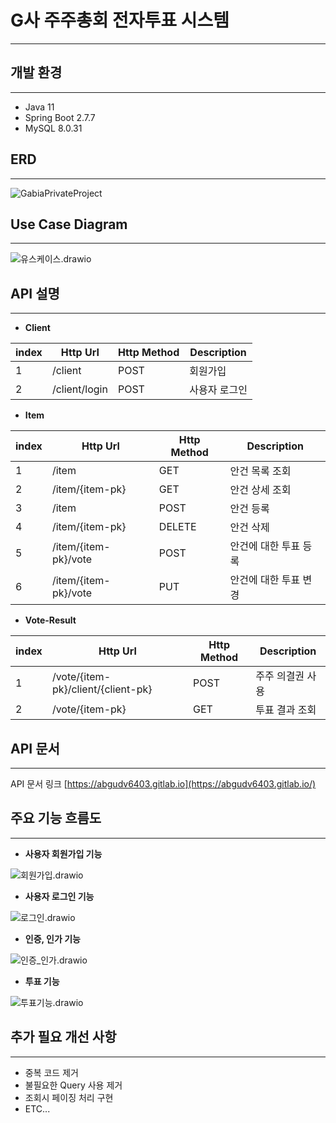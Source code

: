 # G사 주주총회 전자투표 시스템

---

## 개발 환경

---

- Java 11
- Spring Boot 2.7.7
- MySQL 8.0.31

## ERD

---
![GabiaPrivateProject](/uploads/3087b664e6a48a5a01016610a8f3ddd4/GabiaPrivateProject.png)

## Use Case Diagram

---
![유스케이스.drawio](/uploads/b345dcb0cbfceaae1f7968fbd11c8999/유스케이스.drawio.png)

## API 설명

---

- **Client**

| index | Http UrI | Http Method | Description |
| --- | --- | --- | --- |
| 1 | /client | POST | 회원가입 |
| 2 | /client/login | POST | 사용자 로그인 |
- **Item**

| index | Http Url | Http Method | Description |
| --- | --- | --- | --- |
| 1 | /item | GET | 안건 목록 조회 |
| 2 | /item/{item-pk} | GET | 안건 상세 조회 |
| 3 | /item | POST | 안건 등록 |
| 4 | /item/{item-pk} | DELETE | 안건 삭제 |
| 5 | /item/{item-pk}/vote | POST | 안건에 대한 투표 등록 |
| 6 | /item/{item-pk}/vote | PUT | 안건에 대한 투표 변경 |
- **Vote-Result**

| index | Http Url | Http Method | Description |
| --- | --- | --- | --- |
| 1 | /vote/{item-pk}/client/{client-pk} | POST | 주주 의결권 사용 |
| 2 | /vote/{item-pk} | GET | 투표 결과 조회 |

## API 문서

---
API 문서 링크 
[https://abgudv6403.gitlab.io](https://abgudv6403.gitlab.io/)

## 주요 기능 흐름도

---

- **사용자 회원가입 기능**
    
![회원가입.drawio](/uploads/e51a6d2d2669bfc564c014afd0361347/회원가입.drawio.png)
    

- **사용자 로그인 기능**
    
![로그인.drawio](/uploads/37ad3ee4111fe5a0393d99f301334eb2/로그인.drawio.png)
    

- **인증, 인가 기능**
    
![인증_인가.drawio](/uploads/2710f44741566590747cf3be88c1538f/인증_인가.drawio.png)
    

- **투표 기능**
    
![투표기능.drawio](/uploads/6dff5a9b7056f0115e2b3f187d584bf1/투표기능.drawio.png)
    

## 추가 필요 개선 사항

---

- 중복 코드 제거
- 불필요한 Query 사용 제거
- 조회시 페이징 처리 구현
- ETC...
